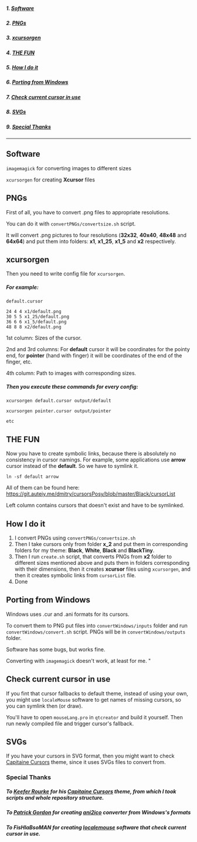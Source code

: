 ##### 1. [Software](#software)
##### 2. [PNGs](#pngs)
##### 3. [xcursorgen](#xcursorgen)
##### 4. [THE FUN](#the-fun)
##### 5. [How I do it](#how-i-do-it)
##### 6. [Porting from Windows](#porting-from-windows)
##### 7. [Check current cursor in use](#check-current-cursor-in-use)
##### 8. [SVGs](#svgs)
##### 9. [Special Thanks](#special-thanks)

---
<a name="software"></a>
## Software
`imagemagick` for converting images to different sizes

`xcursorgen` for creating **Xcursor** files 

<a name="pngs"></a>
##  PNGs

First of all, you have to convert .png files to appropriate resolutions. 

You can do it with `convertPNGs/convertsize.sh` script. 

It will convert .png pictures to four resolutions (**32x32**, **40x40**, **48x48** and **64x64**) and put them into folders: **x1**, **x1_25**, **x1_5** and **x2** respectively.

<a name="xcursorgen"></a>
##  xcursorgen

Then you need to write config file for `xcursorgen`.

##### For example: 

`default.cursor`

```
24 4 4 x1/default.png
30 5 5 x1_25/default.png
36 6 6 x1_5/default.png
48 8 8 x2/default.png
```

1st column: Sizes of the cursor.

2nd and 3rd columns: For **default** cursor it will be coordinates for the pointy end, for **pointer** (hand with finger) it will be coordinates of the end of the finger, etc. 

4th column: Path to images with corresponding sizes.

##### Then you execute these commands for every config:

`xcursorgen default.cursor output/default`

`xcursorgen pointer.cursor output/pointer`

`etc`

<a name="the-fun"></a>
## THE FUN

Now you have to create symbolic links, because there is absolutely no consistency in cursor namings. For example, some applications use **arrow** cursor instead of the **default**. So we have to symlink it.

`ln -sf default arrow`

All of them can be found here: https://git.auteiy.me/dmitry/cursorsPosy/blob/master/Black/cursorList

Left column contains cursors that doesn't exist and have to be symlinked.

<a name="how-i-do-it"></a>
## How I do it

1. I convert PNGs using `convertPNGs/convertsize.sh` 
2. Then I take cursors only from folder **x_2** and put them in corresponding folders for my theme: **Black**, **White**, **Black** and **BlackTiny**.
3. Then I run `create.sh` script, that converts PNGs from **x2** folder to different sizes mentioned above and puts them in folders corresponding with their dimensions, then it creates **xcursor** files using `xcursorgen`, and then it creates symbolic links from `cursorList` file.
4. Done

<a name="porting-from-windows"></a>
## Porting from Windows

Windows uses .cur and .ani formats for its cursors. 

To convert them to PNG put files into `convertWindows/inputs` folder and run `convertWindows/convert.sh` script. PNGs will be in `convertWindows/outputs` folder. 

Software has some bugs, but works fine. 

Converting with `imagemagick` doesn't work, at least for me.
<a name="check-current-cursor-in-use"></a>"
## Check current cursor in use
If you fint that cursor fallbacks to default theme, instead of using your own, you might use `localeMouse` software to get names of missing cursors, so you can symlink then (or draw). 

You'll have to open `mouseLang.pro` in `qtcreator` and build it yourself. Then run newly compiled file and trigger cursor's fallback. 


<a name="svgs"></a>
## SVGs

If you have your cursors in SVG format, then you might want to check [Capitaine Cursors](https://github.com/keeferrourke/capitaine-cursors) theme, since it uses SVGs files to convert from. 
<a name="special-thanks"></a>
### Special Thanks

##### To [Keefer Rourke](https://github.com/keeferrourke) for his [Capitaine Cursors](https://github.com/keeferrourke/capitaine-cursors) theme, from which I took scripts and whole repository structure.

##### To [Patrick Gordon](https://github.com/paddygord) for creating [ani2ico](https://github.com/paddygord/cursor-converter/) converter from Windows's formats 

##### To FisHlaBsoMAN for creating [localemouse](https://bitbucket.org/group-of-coders/localemouse/src/master/) software that check current cursor in use. 
